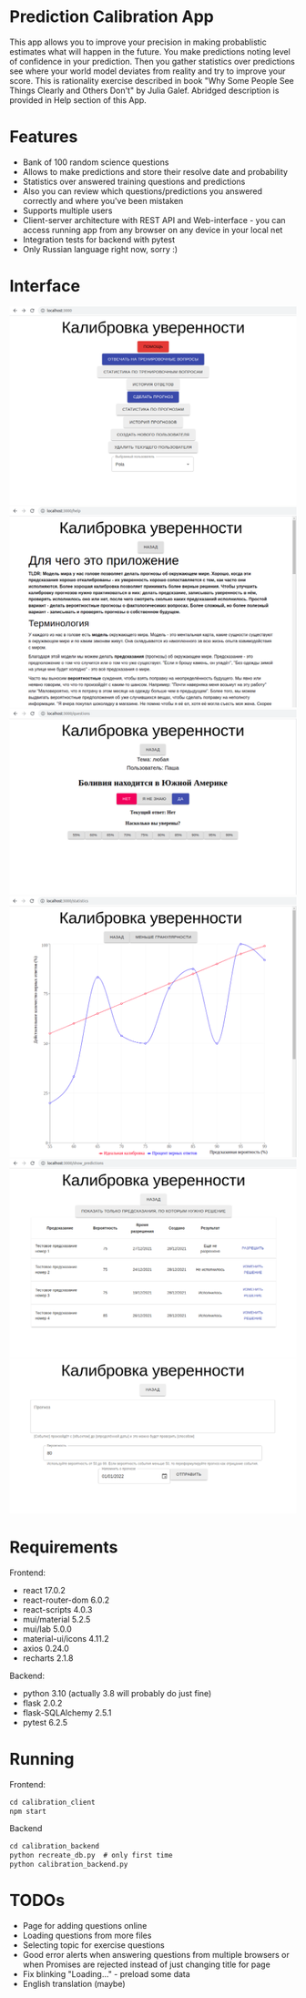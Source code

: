 # Prediction Calibration App

This app allows you to improve your precision in making probablistic estimates what will happen in the future. You make predictions noting level of confidence in your prediction. Then you gather statistics over predictions see where your world model deviates from reality and try to improve your score. This is rationality exercise described in book "Why Some People See Things Clearly and Others Don't" by Julia Galef. Abridged description is provided in Help section of this App.

# Features

- Bank of 100 random science questions
- Allows to make predictions and store their resolve date and probability
- Statistics over answered training questions and predictions
- Also you can review which questions/predictions you answered correctly and where you've been mistaken
- Supports multiple users
- Client-server architecture with REST API and Web-interface - you can access running app from any browser on any device in your local net
- Integration tests for backend with pytest
- Only Russian language right now, sorry :)

# Interface

![pic1](pictures_for_readme/pic1.png)
![pic2](pictures_for_readme/pic2.png)
![pic3](pictures_for_readme/pic3.png)
![pic4](pictures_for_readme/pic4.png)
![pic5](pictures_for_readme/pic5.png)
![pic6](pictures_for_readme/pic6.png)

# Requirements

Frontend:

- react 17.0.2
- react-router-dom 6.0.2
- react-scripts 4.0.3
- mui/material 5.2.5
- mui/lab 5.0.0
- material-ui/icons 4.11.2
- axios 0.24.0
- recharts 2.1.8

Backend:

- python 3.10 (actually 3.8 will probably do just fine)
- flask 2.0.2
- flask-SQLAlchemy 2.5.1
- pytest 6.2.5

# Running

Frontend:
```
cd calibration_client
npm start
```

Backend
```
cd calibration_backend
python recreate_db.py  # only first time
python calibration_backend.py
```

# TODOs

- Page for adding questions online
- Loading questions from more files
- Selecting topic for exercise questions
- Good error alerts when answering questions from multiple browsers or when Promises are rejected instead of just changing title for page
- Fix blinking "Loading..." - preload some data
- English translation (maybe)